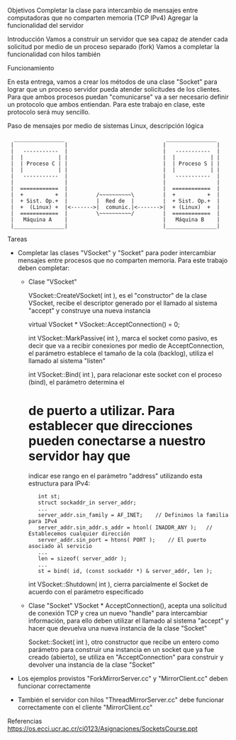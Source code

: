 Objetivos
   Completar la clase para intercambio de mensajes entre computadoras que no comparten memoria (TCP IPv4)
   Agregar la funcionalidad del servidor

Introducción
   Vamos a construir un servidor que sea capaz de atender cada solicitud por medio de un proceso separado (fork)
   Vamos a completar la funcionalidad con hilos también

Funcionamiento

   En esta entrega, vamos a crear los métodos de una clase "Socket" para lograr que un proceso servidor pueda
   atender solicitudes de los clientes.  Para que ambos procesos puedan "comunicarse" va a ser necesario
   definir un protocolo que ambos entiendan.  Para este trabajo en clase, este protocolo será muy sencillo.

   Paso de mensajes por medio de sistemas Linux, descripción lógica

      ________________                                ________________
     |                |                              |                |
     |   -----------  |                              |   -----------  |
     |  |           | |                              |  |           | |
     |  | Proceso C | |                              |  | Proceso S | |
     |  |           | |                              |  |           | |
     |   -----------  |                              |   -----------  |
     |                |                              |                |
     |  ============  |                              |  ============  |
     |  +          +  |         /~~~~~~~~~~\         |  +          +  |
     |  + Sist. Op.+  |         |  Red de  |         |  + Sist. Op.+  |
     |  +  (Linux) +  |<------->|  comunic.|<------->|  + (Linux)  +  |
     |  ============  |         \~~~~~~~~~~/         |  ============  |
     |   Máquina A    |                              |   Máquina B    |
     |________________|                              |________________|



Tareas

   - Completar las clases "VSocket" y "Socket" para poder intercambiar mensajes entre procesos que no comparten memoria.
     Para este trabajo deben completar:

      - Clase "VSocket"

        VSocket::CreateVSocket( int ), es el "constructor" de la clase VSocket, recibe el descriptor generado por
           el llamado al sistema "accept" y construye una nueva instancia

        virtual VSocket * VSocket::AcceptConnection() = 0;

        int VSocket::MarkPassive( int ), marca el socket como pasivo, es decir que va a recibir conexiones por medio de
           AcceptConnection, el parámetro establece el tamaño de la cola (backlog), utiliza el llamado al sistema "listen"

        int VSocket::Bind( int ), para relacionar este socket con el proceso (bind), el parámetro determina el
           # de puerto a utilizar.  Para establecer que direcciones pueden conectarse a nuestro servidor hay que
           indicar ese rango en el parámetro "address" utilizando esta estructura para IPv4:

               int st;
               struct sockaddr_in server_addr;
               ...
               server_addr.sin_family = AF_INET;	// Definimos la familia para IPv4
               server_addr.sin_addr.s_addr = htonl( INADDR_ANY );	// Establecemos cualquier dirección
               server_addr.sin_port = htons( PORT );	// El puerto asociado al servicio
               ...
               len = sizeof( server_addr );
               ...
               st = bind( id, (const sockaddr *) & server_addr, len );

        int VSocket::Shutdown( int ), cierra parcialmente el Socket de acuerdo con el parámetro especificado

      - Clase "Socket"
        VSocket * AcceptConnection(), acepta una solicitud de conexión TCP y crea un nuevo "handle" para intercambiar
           información, para ello deben utilizar el llamado al sistema "accept" y hacer que devuelva una nueva
           instancia de la clase "Socket"

        Socket::Socket( int ), otro constructor que recibe un entero como parámetro para construir una instancia
           en un socket que ya fue creado (abierto), se utiliza en "AcceptConnection" para construir y devolver una
           instancia de la clase "Socket"


   - Los ejemplos provistos "ForkMirrorServer.cc" y "MirrorClient.cc" deben funcionar correctamente
   - También el servidor con hilos "ThreadMirrorServer.cc" debe funcionar correctamente con el cliente "MirrorClient.cc"

Referencias
   https://os.ecci.ucr.ac.cr/ci0123/Asignaciones/SocketsCourse.ppt

